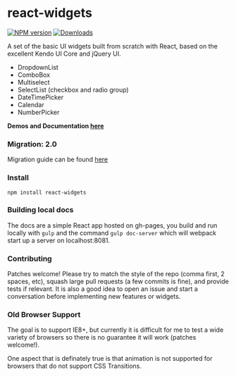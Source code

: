 react-widgets
=============
[![NPM version][npm-image]][npm-url]
[![Downloads][downloads-image]][downloads-url]

A set of the basic UI widgets built from scratch with React, based on the excellent Kendo UI Core and jQuery UI. 

- DropdownList
- ComboBox
- Multiselect
- SelectList (checkbox and radio group)
- DateTimePicker
- Calendar 
- NumberPicker 

__Demos and Documentation [here](http://jquense.github.io/react-widgets/docs/)__

### Migration: 2.0

Migration guide can be found [here](http://jquense.github.io/react-widgets/docs/index.htm#migration)

### Install

`npm install react-widgets`

### Building local docs

The docs are a simple React app hosted on gh-pages, you build and run locally with `gulp` and the command `gulp doc-server` which will webpack start up a server on localhost:8081.

### Contributing 

Patches welcome! Please try to match the style of the repo (comma first, 2 spaces, etc), squash large pull requests (a few commits is fine), and provide tests if relevant. It is also a good idea to open an issue and start a conversation before implementing new features or widgets.

### Old Browser Support

The goal is to support IE8+, but currently it is difficult for me to test a wide variety of browsers so there is no guarantee 
it will work (patches welcome!).

One aspect that is definately true is that animation is not supported for browsers that do not support CSS Transitions.


[npm-image]: https://img.shields.io/npm/v/react-widgets.svg?style=flat-square
[npm-url]: https://npmjs.org/package/react-widgets
[downloads-image]: http://img.shields.io/npm/dm/react-widgets.svg?style=flat-square
[downloads-url]: https://npmjs.org/package/react-widgets
